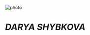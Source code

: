 ![photo](https://pp.userapi.com/c639226/v639226111/38499/aSv0Wp-9TlU.jpg "Profile picture")
# *DARYA SHYBKOVA*
